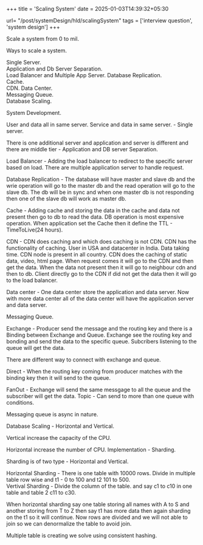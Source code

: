+++
title = 'Scaling System'
date = 2025-01-03T14:39:32+05:30

url= "/post/systemDesign/hld/scalingSystem"
tags = ['interview question', 'system design']
+++

Scale a system from 0 to mil.

Ways to scale a system.

Single Server.  
Application and Db Server Separation.  
Load Balancer and Multiple App Server.
Database Replication.  
Cache.  
CDN.
Data Center.  
Messaging Queue.  
Database Scaling.

System Development.

User and data all in same server. Service and data in same server. - Single server.

There is one additional server and application and server is different and there are middle tier - Application and DB server Separation.

Load Balancer - Adding the load balancer to redirect to the specific server based on load. There are multiple application server to handle request.

Database Replication - The database will have master and slave db and the wrie operation will go to the master db and the read operation will go to the slave db. The db will be in sync and when one master db is not responding then one of the slave db will work as master db.

Cache - Adding cache and storing the data in the cache and data not present then go to db to read the data. DB operation is most expensive operation. When application set the Cache then it define the TTL - TimeToLive(24 hours).

CDN - CDN does caching and which does caching is not CDN. CDN has the functionality of caching. User in USA and datacenter in India. Data taking time. CDN node is present in all country. CDN does the caching of static data, video, html page. When request comes it will go to the CDN and then get the data. When the data not present then it will go to neighbour cdn and then to db. Client directly go to the CDN if did not get the data then it will go to the load balancer.

Data center - One data center store the application and data server. Now with more data center all of the data center will have the application server and data server.

Messaging Queue.

Exchange - Producer send the message and the routing key and there is a Binding between Exchange and Queue. Exchange see the routing key and bonding and send the data to the specific queue. Subcribers listening to the queue will get the data.

There are different way to connect with exchange and queue.

Direct - When the routing key coming from producer matches with the binding key then it will send to the queue.

FanOut - Exchange will send the same messgage to all the queue and the subscriber will get the data.
Topic - Can send to more than one queue with conditions.

Messaging queue is async in nature.

Database Scaling - Horizontal and Vertical.

Vertical increase the capacity of the CPU.

Horizontal increase the number of CPU. Implementation - Sharding.

Sharding is of two type - Horizontal and Vertical.

Horizontal Sharding - There is one table with 10000 rows. Divide in multiple table row wise and t1 - 0 to 100 and t2 101 to 500.  
Vertival Sharding - Divide the column of the table. and say c1 to c10 in one table and table 2 c11 to c30.

When horizontal sharding say one table storing all names with A to S and another storing from T to Z then say t1 has more data then again sharding on the t1 so it will continue.
Now rows are divided and we will not able to join so we can denormalize the table to avoid join.


Multiple table is creating we solve using consistent hashing.